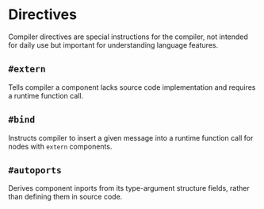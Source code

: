 # Directives

Compiler directives are special instructions for the compiler, not intended for daily use but important for understanding language features.

## `#extern`

Tells compiler a component lacks source code implementation and requires a runtime function call.

## `#bind`

Instructs compiler to insert a given message into a runtime function call for nodes with `extern` components.

## `#autoports`

Derives component inports from its type-argument structure fields, rather than defining them in source code.
